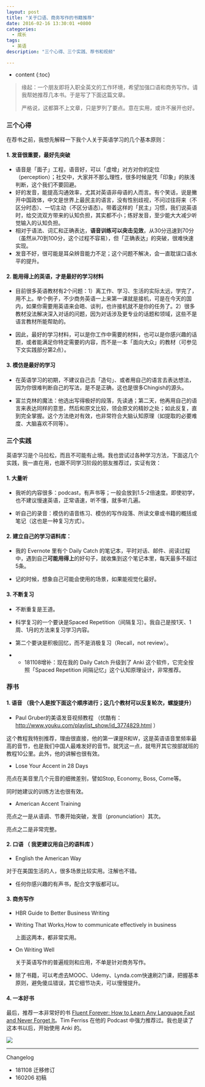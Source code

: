 ```yaml
---
layout: post
title: "关于口语、商务写作的书籍推荐"
date: 2016-02-16 13:30:01 +0800
categories:
  - 成长
tags:
  - 英语 
description: "三个心得、三个实践、荐书和视频"

---
```

* content
{:toc}

> 缘起：一个朋友即将入职全英文的工作环境，希望加强口语和商务写作。请我帮她推荐几本书。于是写了下面这篇文章。
> 
> 严格说，这都算不上文章，只是罗列了要点。意在实用，或许不展开也好。

### 三个心得
在荐书之前，我想先解释一下我个人关于英语学习的几个基本原则：

#### 1. 发音很重要，最好先突破
- 语音是「面子」工程，语音好，可以「虚增」对方对你的定位（perception）；社交中，大家并不那么理性，很多时候是凭「印象」的肤浅判断，这个我们不要回避。
- 好的发音，能提高沟通效率，尤其对英语非母语的人而言。有个笑话，说是撇开中国政体，中文是世界上最民主的语言，没有性别歧视，不问过往将来（不区分时态）、一切主动（不区分语态）。带着这样的「民主」习惯，我们说英语时，给交流双方带来的认知负担，其实都不小；练好发音，至少能大大减少听觉输入的认知负担。
- 相对于语法、词汇和正确表达，**语音训练可以突击见效**，从30分迅速到70分（虽然从70到100分，这个过程不容易），但「正确表达」的突破，很难快速实现。
- 发音不好，很可能是耳朵辨音能力不足；这个问题不解决，会一直耽误口语水平的提升。

#### 2. 能用得上的英语，才是最好的学习材料

- 目前很多英语教材有2个问题：1）离工作、学习、生活的实际太远，学完了，用不上。举个例子，不少商务英语一上来第一课就是接机，可是在今天的国内，如果你需要用英语来会晤、谈判，也许接机就不是你的任务了。2）很多教材没法解决深入对话的问题，因为对话涉及更专业的话题和领域，这些不是语言教材所能帮助的。

- 因此，最好的学习材料，可以是你工作中需要的材料，也可以是你感兴趣的话题，或者能满足你特定需要的内容，而不是一本「面向大众」的教材（可参见下文实践部分第2点）。

#### 3. 模仿是最好的学习

- 在英语学习的初期，不建议自己去「造句」、或者用自己的语言去表达想法，因为你很难判断自己的写法，是不是正确，这也是很多Chingish的源头。

- 富兰克林的魔法：他选出写得极好的段落，先读通；第二天，他再用自己的语言来表达同样的意思，然后和原文比较，领会原文的精妙之处；如此反复，直到完全掌握。这个方法绝对有效，也非常符合大脑认知原理（如提取的必要难度、大脑喜欢不同等）。

### 三个实践

英语学习是个马拉松，而且不可能有止境。我也尝试过各种学习方法，下面这几个实践，我一直在用，也跟不同学习阶段的朋友推荐过，实证有效：

#### 1. 大量听

- 我听的内容很多：podcast，有声书等；一般会放到1.5-2倍速度。即使初学，也不建议慢速英语，正常语速，听不懂，就多听几遍。

- 听自己的录音：模仿的语音练习、模仿的写作段落、所读文章或书籍的概括或笔记（这也是一种复习方式）。

#### 2. 建立自己的学习语料库：

- 我的 Evernote 里有个 Daily Catch 的笔记本，平时对话、邮件、阅读过程中，遇到自己**可能用得上**的好句子，就收集到这个笔记本里，每天最多不超过5条。

- 记的时候，想象自己可能会使用的场景，如果能视觉化最好。


#### 3. 不断复习

- 不断重复是王道。

- 科学复习的一个要诀是Spaced Repetition（间隔复习）。我自己是按1天、1周、1月的方法来复习学习内容。

- 第二个要诀是积极回忆，而不是消极复习（Recall，not review）。

- - 181108增补：现在我的 Daily Catch 升级到了 Anki 这个软件，它完全按照「Spaced Repetition 间隔记忆」这个认知原理设计，非常推荐。

### 荐书

#### 1. 语音 （我个人是按下面这个顺序进行；这几个教材可以反复轮次，螺旋提升）

- Paul Gruber的美语发音视频教程 （优酷有：http://www.youku.com/playlist_show/id_3774829.html ）  

这个教程我特别推荐，理由很直接，他的第一课是R和W，这是英语语音里频率最高的音节，也是我们中国人最难发好的音节。就凭这一点，就甩开其它按部就班的教程10公里。此外，他的讲解也很有效。

- Lose Your Accent in 28 Days  

亮点在美音里几个元音的细微差别，譬如Stop, Economy, Boss, Come等。

同时她建议的训练方法也很有效。

- American Accent Training   

亮点之一是从语调、节奏开始突破，发音（pronunciation）其次。

亮点之二是非常完整。

#### 2. 口语 （ 我更建议用自己的语料库 ）

- English the American Way

对于在美国生活的人，很多场景比较实用。注解也不错。

- 任何你感兴趣的有声书，配合文字版都可以。

#### 3. 商务写作

- HBR Guide to Better Business Writing

- Writing That Works,How to communicate effectively in business  

  上面这两本，都非常实用。

- On Writing Well  

  关于英语写作的普遍规则和应用，不单是针对商务写作。 

- 除了书籍，可以考虑去MOOC、Udemy、Lynda.com快速刷2门课，把握基本原则，避免傻瓜错误，其它细节功夫，可以慢慢提升。

#### 4. 一本好书

最后，推荐一本非常好的书 [Fluent Forever: How to Learn Any Language Fast and Never Forget It](https://www.amazon.com/Fluent-Forever-Learn-Language-Forget-ebook/dp/B00IBZ405W/)。Tim Ferriss 在他的 Podcast 中强力推荐过。我也是读了这本书以后，开始使用 Anki 的。

![](http://image.helenysli.top/helenysli160206FluentForever.jpg)




----
Changelog

- 181108 迁移修订
- 160206 初稿

